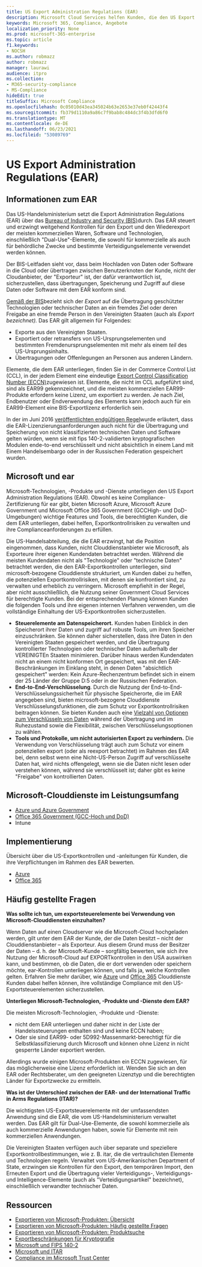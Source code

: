 ```yaml
---
title: US Export Administration Regulations (EAR)
description: Microsoft Cloud Services helfen Kunden, die den US Export Administration Regulations (EAR) unterliegen, ihre Compliance-Anforderungen zu erfüllen und das Exportkontrollrisiko zu verwalten.
keywords: Microsoft 365, Compliance, Angebote
localization_priority: None
ms.prod: microsoft-365-enterprise
ms.topic: article
f1.keywords:
- NOCSH
ms.author: robmazz
author: robmazz
manager: laurawi
audience: itpro
ms.collection:
- M365-security-compliance
- MS-Compliance
hideEdit: true
titleSuffix: Microsoft Compliance
ms.openlocfilehash: 0c05010d43ea345024b63e2653e37eb0f42443f4
ms.sourcegitcommit: fb379d1110a9a86c7f9bab8c484dc3f4b3dfd6f0
ms.translationtype: MT
ms.contentlocale: de-DE
ms.lasthandoff: 06/23/2021
ms.locfileid: "53089769"
---
```

# <a name="us-export-administration-regulations-ear"></a>US Export Administration Regulations (EAR)

## <a name="about-the-ear"></a>Informationen zum EAR

Das US-Handelsministerium setzt die Export Administration Regulations (EAR) über das [Bureau of Industry and Security (BIS)](https://www.bis.doc.gov/)durch. Das EAR steuert und erzwingt weitgehend Kontrollen für den Export und den Wiederexport der meisten kommerziellen Waren, Software und Technologien, einschließlich "Dual-Use"-Elemente, die sowohl für kommerzielle als auch für behördliche Zwecke und bestimmte Verteidigungselemente verwendet werden können.

Der BIS-Leitfaden sieht vor, dass beim Hochladen von Daten oder Software in die Cloud oder übertragen zwischen Benutzerknoten der Kunde, nicht der Cloudanbieter, der "Exporteur" ist, der dafür verantwortlich ist, sicherzustellen, dass übertragungen, Speicherung und Zugriff auf diese Daten oder Software mit dem EAR konform sind.

[Gemäß der BIS](https://www.bis.doc.gov/index.php/documents/regulation-docs/412-part-734-scope-of-the-export-administration-regulations/file)bezieht sich der *Export* auf die Übertragung geschützter Technologien oder technischer Daten an ein fremdes Ziel oder deren Freigabe an eine fremde Person in den Vereinigten Staaten (auch als *Export bezeichnet).* Das EAR gilt allgemein für Folgendes:

- Exporte aus den Vereinigten Staaten.
- Exportiert oder retransfers von US-Ursprungselementen und bestimmten Fremdenursprungselementen mit mehr als einem *teil* des US-Ursprungsinhalts.
- Übertragungen oder Offenlegungen an Personen aus anderen Ländern.

Elemente, die dem EAR unterliegen, finden Sie in der Commerce Control List (CCL), in der jedem Element eine eindeutige [Export Control Classification Number (ECCN)](https://www.bis.doc.gov/index.php/licensing/commerce-control-list-classification/export-control-classification-number-eccn)zugewiesen ist. Elemente, die nicht im CCL aufgeführt sind, sind als EAR99 gekennzeichnet, und die meisten kommerziellen EAR99-Produkte erfordern keine Lizenz, um exportiert zu werden. Je nach Ziel, Endbenutzer oder Endverwendung des Elements kann jedoch auch für ein EAR99-Element eine BIS-Exportlizenz erforderlich sein.

In der im Juni 2016 [veröffentlichten endgültigen Regel](https://www.federalregister.gov/documents/2016/06/03/2016-12734/revisions-to-definitions-in-the-export-administration-regulations)wurde erläutert, dass die EAR-Lizenzierungsanforderungen auch nicht für die Übertragung und Speicherung von nicht klassifizierten technischen Daten und Software gelten würden, wenn sie mit fips 140-2-validierten kryptografischen Modulen ende-to-end verschlüsselt und nicht absichtlich in einem Land mit Einem Handelsembargo oder in der Russischen Federation gespeichert wurden.

## <a name="microsoft-and-the-ear"></a>Microsoft und ear

Microsoft-Technologien, -Produkte und -Dienste unterliegen den US Export Administration Regulations (EAR). Obwohl es keine Compliance-Zertifizierung für ear gibt, bieten Microsoft Azure, Microsoft Azure Government und Microsoft Office 365 Government (GCCHigh- und DoD-Umgebungen) wichtige Features und Tools, die berechtigten Kunden, die dem EAR unterliegen, dabei helfen, Exportkontrollrisiken zu verwalten und ihre Complianceanforderungen zu erfüllen.

Die US-Handelsabteilung, die die EAR erzwingt, hat die Position eingenommen, dass Kunden, nicht Clouddienstanbieter wie Microsoft, als Exporteure ihrer eigenen Kundendaten betrachtet werden. Während die meisten Kundendaten nicht als "Technologie" oder "technische Daten" betrachtet werden, die den EAR-Exportkontrollen unterliegen, sind microsoft-bezogene Clouddienste strukturiert, um Kunden dabei zu helfen, die potenziellen Exportkontrollrisiken, mit denen sie konfrontiert sind, zu verwalten und erheblich zu verringern. Microsoft empfiehlt in der Regel, aber nicht ausschließlich, die Nutzung seiner Government Cloud Services für berechtigte Kunden. Bei der entsprechenden Planung können Kunden die folgenden Tools und ihre eigenen internen Verfahren verwenden, um die vollständige Einhaltung der US-Exportkontrollen sicherzustellen.

- **Steuerelemente am Datenspeicherort.** Kunden haben Einblick in den Speicherort ihrer Daten und zugriff auf robuste Tools, um ihren Speicher einzuschränken. Sie können daher sicherstellen, dass ihre Daten in den Vereinigten Staaten gespeichert werden, und die Übertragung kontrollierter Technologien oder technischer Daten außerhalb der VEREINIGTEn Staaten minimieren. Darüber hinaus werden Kundendaten nicht an einem nicht konformen Ort gespeichert, was mit den EAR-Beschränkungen im Einklang steht, in denen Daten "absichtlich gespeichert" werden: Kein Azure-Rechenzentrum befindet sich in einem der 25 Länder der Gruppe D:5 oder in der Russischen Federation.
- **End-to-End-Verschlüsselung**. Durch die Nutzung der End-to-End-Verschlüsselungssicherheit für physische Speicherorte, die im EAR angegeben sind, bieten microsoft-bezogene Clouddienste Verschlüsselungsfunktionen, die zum Schutz vor Exportkontrollrisiken beitragen können. Sie bieten Kunden auch eine [Vielzahl von Optionen zum Verschlüsseln von Daten](https://aka.ms/Azure-Encryption-Overview) während der Übertragung und im Ruhezustand sowie die Flexibilität, zwischen Verschlüsselungsoptionen zu wählen.
- **Tools und Protokolle, um nicht autorisierten Export zu verhindern.** Die Verwendung von Verschlüsselung trägt auch zum Schutz vor einem potenziellen export (oder als reexport betrachtet) im Rahmen des EAR bei, denn selbst wenn eine Nicht-US-Person Zugriff auf verschlüsselte Daten hat, wird nichts offengelegt, wenn sie die Daten nicht lesen oder verstehen können, während sie verschlüsselt ist; daher gibt es keine "Freigabe" von kontrollierten Daten.

## <a name="microsoft-in-scope-cloud-services"></a>Microsoft-Clouddienste im Leistungsumfang

- [Azure und Azure Government](https://aka.ms/AzureCompliance)
- [Office 365 Government (GCC-Hoch und DoD)](https://aka.ms/Office-365-Export-Controls)
- Intune

## <a name="how-to-implement"></a>Implementierung

Übersicht über die US-Exportkontrollen und -anleitungen für Kunden, die ihre Verpflichtungen im Rahmen des EAR bewerten.

- [Azure](https://aka.ms/Azure-Export-Controls)
- [Office 365](https://aka.ms/Office-365-Export-Controls)

## <a name="frequently-asked-questions"></a>Häufig gestellte Fragen

**Was sollte ich tun, um exportsteuerelemente bei Verwendung von Microsoft-Clouddiensten einzuhalten?**

Wenn Daten auf einen Cloudserver wie die Microsoft-Cloud hochgeladen werden, gilt unter dem EAR der Kunde, der die Daten besitzt – nicht der Clouddienstanbieter – als Exporteur. Aus diesem Grund muss der Besitzer der Daten – d. h. der Microsoft-Kunde – sorgfältig bewerten, wie sich ihre Nutzung der Microsoft-Cloud auf EXPORTkontrollen in den USA auswirken kann, und bestimmen, ob die Daten, die er dort verwenden oder speichern möchte, ear-Kontrollen unterliegen können, und falls ja, welche Kontrollen gelten. Erfahren Sie mehr darüber, wie [Azure](https://servicetrust.microsoft.com/ViewPage/TrustDocuments?command=Download&downloadType=Document&downloadId=c24c11f2-2cd4-444a-9160-19762855ad3a&docTab=6d000410-c9e9-11e7-9a91-892aae8839ad_FAQ_and_White_Papers) und [Office 365](https://query.prod.cms.rt.microsoft.com/cms/api/am/binary/RE1s5kI) Clouddienste Kunden dabei helfen können, ihre vollständige Compliance mit den US-Exportsteuerelementen sicherzustellen.

**Unterliegen Microsoft-Technologien, -Produkte und -Dienste dem EAR?**

Die meisten Microsoft-Technologien, -Produkte und -Dienste:

- nicht dem EAR unterliegen und daher nicht in der Liste der Handelssteuerungen enthalten sind und keine ECCN haben;
- Oder sie sind EAR99- oder 5D992-Massenmarkt-berechtigt für die Selbstklassifizierung durch Microsoft und können ohne Lizenz in nicht gesperrte Länder exportiert werden.

Allerdings wurde einigen Microsoft-Produkten ein ECCN zugewiesen, für das möglicherweise eine Lizenz erforderlich ist. Wenden Sie sich an den EAR oder Rechtsberater, um den geeigneten Lizenztyp und die berechtigten Länder für Exportzwecke zu ermitteln.

**Was ist der Unterschied zwischen der EAR- und der International Traffic in Arms Regulations (ITAR)?**

Die wichtigsten US-Exportsteuerelemente mit der umfassendsten Anwendung sind die EAR, die vom US-Handelsministerium verwaltet werden. Das EAR gilt für Dual-Use-Elemente, die sowohl kommerzielle als auch kommerzielle Anwendungen haben, sowie für Elemente mit rein kommerziellen Anwendungen.

Die Vereinigten Staaten verfügen auch über separate und speziellere Exportkontrollbestimmungen, wie z. B. itar, die die vertraulichsten Elemente und Technologien regeln. Verwaltet vom US-Amerikanischen Department of State, erzwingen sie Kontrollen für den Export, den temporären Import, den Erneuten Export und die Übertragung vieler Verteidigungs-, Verteidigungs- und Intelligence-Elemente (auch als "Verteidigungsartikel" bezeichnet), einschließlich verwandter technischer Daten.

## <a name="resources"></a>Ressourcen

- [Exportieren von Microsoft-Produkten: Übersicht](https://www.microsoft.com/exporting/overview.aspx)
- [Exportieren von Microsoft-Produkten: Häufig gestellte Fragen](https://www.microsoft.com/exporting/faq.aspx)
- [Exportieren von Microsoft-Produkten: Produktsuche](https://www.microsoft.com/exporting/exporting-information.aspx)
- [Exportbeschränkungen für Kryptografie](/windows/uwp/security/export-restrictions-on-cryptography)
- [Microsoft und FIPS 140-2](offering-fips-140-2.md)
- [Microsoft und ITAR](offering-itar.md)
- [Compliance im Microsoft Trust Center](https://www.microsoft.com/trust-center/compliance/compliance-overview)
